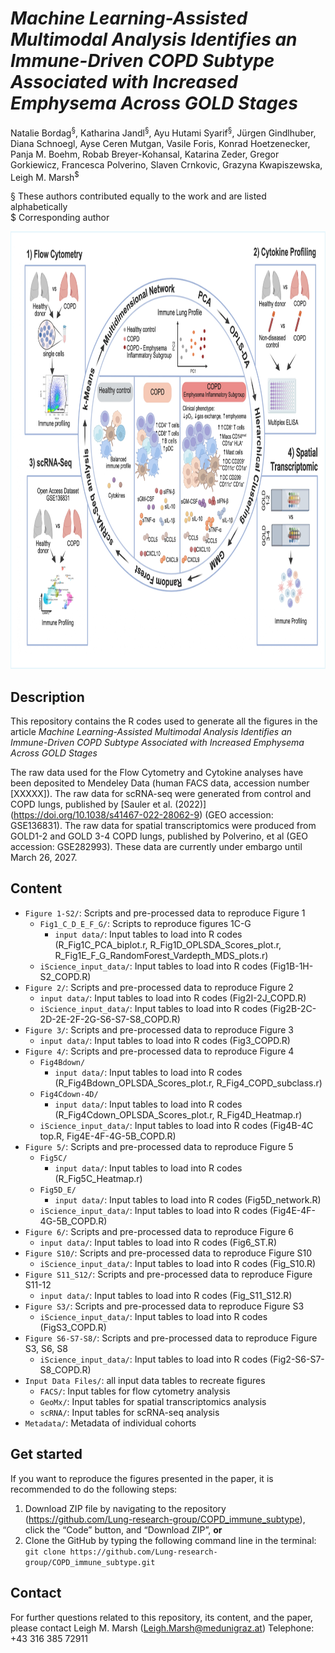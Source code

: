 # *Machine Learning-Assisted Multimodal Analysis Identifies an Immune-Driven COPD Subtype Associated with Increased Emphysema Across GOLD Stages*

Natalie Bordag<sup>§</sup>, Katharina Jandl<sup>§</sup>, Ayu Hutami Syarif<sup>§</sup>, Jürgen Gindlhuber, Diana Schnoegl, Ayse Ceren Mutgan, Vasile Foris, Konrad Hoetzenecker, Panja M. Boehm, Robab Breyer-Kohansal, Katarina Zeder, Gregor Gorkiewicz, Francesca Polverino, Slaven Crnkovic, Grazyna Kwapiszewska, Leigh M. Marsh<sup>$</sup>

§ These authors contributed equally to the work and are listed alphabetically  
$ Corresponding author


<p align="center"><img src="/COPD_graphical_abstract.jpg" height="700" width=900"></p>

## Description
This repository contains the R codes used to generate all the figures in the article *Machine Learning-Assisted Multimodal Analysis Identifies an Immune-Driven COPD Subtype Associated with Increased Emphysema Across GOLD Stages*

The raw data used for the Flow Cytometry and Cytokine analyses have been deposited to Mendeley Data (human FACS data, accession number [XXXXX]). The raw data for scRNA-seq  were generated from control and COPD lungs, published by [Sauler et al. (2022)] (https://doi.org/10.1038/s41467-022-28062-9) (GEO accession: GSE136831). The raw data for spatial transcriptomics were produced from  GOLD1-2 and GOLD 3-4 COPD lungs, published by Polverino, et al (GEO accession: GSE282993). These data are currently under embargo until March 26, 2027.

## Content

* `Figure 1-S2/`: Scripts and pre-processed data to reproduce Figure 1
  * `Fig1_C_D_E_F_G/`: Scripts to reproduce figures 1C-G
    * `input data/`: Input tables to load into R codes (R_Fig1C_PCA_biplot.r, R_Fig1D_OPLSDA_Scores_plot.r, R_Fig1E_F_G_RandomForest_Vardepth_MDS_plots.r)
  * `iScience_input_data/`: Input tables to load into R codes (Fig1B-1H-S2_COPD.R) 
* `Figure 2/`: Scripts and pre-processed data to reproduce Figure 2
    * `input data/`: Input tables to load into R codes (Fig2I-2J_COPD.R)
    * `iScience_input_data/`: Input tables to load into R codes (Fig2B-2C-2D-2E-2F-2G-S6-S7-S8_COPD.R) 
* `Figure 3/`: Scripts and pre-processed data to reproduce Figure 3
    * `input data/`: Input tables to load into R codes (Fig3_COPD.R)
* `Figure 4/`: Scripts and pre-processed data to reproduce Figure 4
    * `Fig4Bdown/`
      * `input data/`: Input tables to load into R codes (R_Fig4Bdown_OPLSDA_Scores_plot.r, R_Fig4_COPD_subclass.r)
    * `Fig4Cdown-4D/`
      * `input data/`: Input tables to load into R codes (R_Fig4Cdown_OPLSDA_Scores_plot.r, R_Fig4D_Heatmap.r)
    * `iScience_input_data/`: Input tables to load into R codes (Fig4B-4C top.R, Fig4E-4F-4G-5B_COPD.R) 
* `Figure 5/`: Scripts and pre-processed data to reproduce Figure 5
    * `Fig5C/`
      * `input data/`: Input tables to load into R codes (R_Fig5C_Heatmap.r)
    * `Fig5D_E/`
      * `input data/`: Input tables to load into R codes (Fig5D_network.R)
    * `iScience_input_data/`: Input tables to load into R codes (Fig4E-4F-4G-5B_COPD.R)
* `Figure 6/`: Scripts and pre-processed data to reproduce Figure 6
    * `input data/`: Input tables to load into R codes (Fig6_ST.R)
* `Figure S10/`: Scripts and pre-processed data to reproduce Figure S10
    * `iScience_input_data/`: Input tables to load into R codes (Fig_S10.R)
* `Figure S11_S12/`: Scripts and pre-processed data to reproduce Figure S11-12
    * `input data/`: Input tables to load into R codes (Fig_S11_S12.R)
* `Figure S3/`: Scripts and pre-processed data to reproduce Figure S3
    * `iScience_input_data/`: Input tables to load into R codes (FigS3_COPD.R)
* `Figure S6-S7-S8/`: Scripts and pre-processed data to reproduce Figure S3, S6, S8
    * `iScience_input_data/`: Input tables to load into R codes (Fig2-S6-S7-S8_COPD.R)
* `Input Data Files/`: all input data tables to recreate figures
    * `FACS/`: Input tables for flow cytometry analysis
    * `GeoMx/`: Input tables for spatial transcriptomics analysis
    * `scRNA/`: Input tables for scRNA-seq analysis
* `Metadata/`: Metadata of individual cohorts

  
## Get started

If you want to reproduce the figures presented in the paper, it is recommended to do the following steps:
1. Download ZIP file by navigating to the repository (https://github.com/Lung-research-group/COPD_immune_subtype), click the “Code” button, and “Download ZIP”, **or**
2. Clone the GitHub by typing the following command line in the terminal: `git clone https://github.com/Lung-research-group/COPD_immune_subtype.git`


## Contact

For further questions related to this repository, its content, and the paper, please contact Leigh M. Marsh (Leigh.Marsh@medunigraz.at) Telephone: +43 316 385 72911
